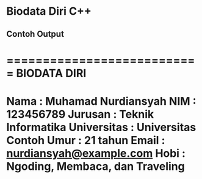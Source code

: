 # Biodata Diri C++

## Contoh Output
===========================
        BIODATA DIRI       
===========================
Nama         : Muhamad Nurdiansyah
NIM          : 123456789
Jurusan      : Teknik Informatika
Universitas  : Universitas Contoh
Umur         : 21 tahun
Email        : nurdiansyah@example.com
Hobi         : Ngoding, Membaca, dan Traveling
===========================
